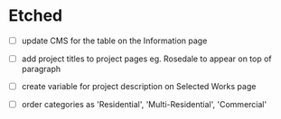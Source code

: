 # Etched

- [ ] update CMS for the table on the Information page

- [ ] add project titles to project pages eg. Rosedale to appear on top of paragraph

- [ ] create variable for project description on Selected Works page

- [ ] order categories as 'Residential', 'Multi-Residential', 'Commercial'